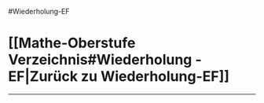 #Wiederholung-EF 

# [[Mathe-Oberstufe Verzeichnis#Wiederholung - EF|Zurück zu Wiederholung-EF]]

___